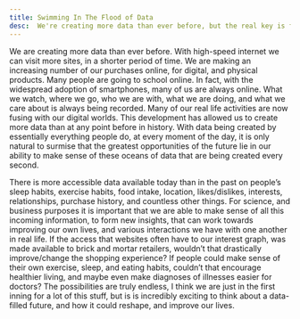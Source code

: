 ```yaml
---
title: Swimming In The Flood of Data
desc:  We're creating more data than ever before, but the real key is finding meaning in all of it
---
```


We are creating more data than ever before.  With high-speed internet we can visit more sites, in a shorter period of time. We are making an increasing number of our purchases online, for digital, and physical products.  Many people are going to school online.  In fact, with the widespread adoption of smartphones, many of us are always online.  What we watch, where we go, who we are with, what we are doing, and what we care about is always being recorded.  Many of our real life activities are now fusing with our digital worlds.  This development has allowed us to create more data than at any point before in history.  With data being created by essentially everything people do, at every moment of the day, it is only natural to surmise that the greatest opportunities of the future lie in our ability to make sense of these oceans of data that are being created every second.

There is  more accessible data available today than in the past on people’s sleep habits, exercise habits, food intake, location, likes/dislikes, interests, relationships, purchase history, and countless other things.  For science, and business purposes it is important that we are able to make sense of all this incoming information, to form new insights, that can work towards improving our own lives, and various interactions we have with one another in real life.  If the access that websites often have to our interest graph, was made available to brick and mortar retailers, wouldn’t that drastically improve/change the shopping experience?  If people could make sense of their own exercise, sleep, and eating habits, couldn’t that encourage healthier living, and maybe even make diagnoses of illnesses easier for doctors?  The possibilities are truly endless, I think we are just in the first inning for a lot of this stuff, but is is incredibly exciting to think about a data-filled future, and how it could reshape, and improve our lives.

